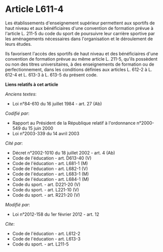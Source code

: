 # Article L611-4

Les établissements d'enseignement supérieur permettent aux sportifs de haut niveau et aux bénéficiaires d'une convention de
formation prévue à l'article L. 211-5 du code du sport de poursuivre leur carrière sportive par les aménagements nécessaires
dans l'organisation et le déroulement de leurs études. 

Ils favorisent l'accès des sportifs de haut niveau et des bénéficiaires d'une convention de formation prévue au même article
L. 211-5, qu'ils possèdent ou non des titres universitaires, à des enseignements de formation ou de perfectionnement, dans
les conditions définies aux articles L. 612-2 à L. 612-4 et L. 613-3 à L. 613-5 du présent code.

**Liens relatifs à cet article**

_Anciens textes_:

  - Loi n°84-610 du 16 juillet 1984 - art. 27 (Ab)

_Codifié par_:

  - Rapport au Président de la République relatif à l'ordonnance n°2000-549 du 15 juin 2000
  - Loi n°2003-339 du 14 avril 2003

_Cité par_:

  - Décret n°2002-1010 du 18 juillet 2002 - art. 4 (Ab)
  - Code de l'éducation - art. D613-40 (V)
  - Code de l'éducation - art. L681-1 (M)
  - Code de l'éducation - art. L682-1 (V)
  - Code de l'éducation - art. L683-1 (M)
  - Code de l'éducation - art. L684-1 (M)
  - Code du sport. - art. D221-20 (V)
  - Code du sport. - art. L221-10 (V)
  - Code du sport. - art. R221-20 (V)

_Modifié par_:

  - Loi n°2012-158 du 1er février 2012 - art. 12

_Cite_:

  - Code de l'éducation - art. L612-2
  - Code de l'éducation - art. L613-3
  - Code du sport. - art. L211-5
